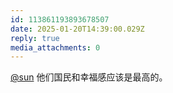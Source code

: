 ```yaml
---
id: 113861193893678507
date: 2025-01-20T14:39:00.029Z
reply: true
media_attachments: 0
---
```


[@sun](https://jiong.us/@sun) 他们国民和幸福感应该是最高的。

